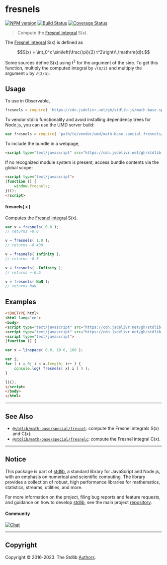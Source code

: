 <!--

@license Apache-2.0

Copyright (c) 2018 The Stdlib Authors.

Licensed under the Apache License, Version 2.0 (the "License");
you may not use this file except in compliance with the License.
You may obtain a copy of the License at

   http://www.apache.org/licenses/LICENSE-2.0

Unless required by applicable law or agreed to in writing, software
distributed under the License is distributed on an "AS IS" BASIS,
WITHOUT WARRANTIES OR CONDITIONS OF ANY KIND, either express or implied.
See the License for the specific language governing permissions and
limitations under the License.

-->

# fresnels

[![NPM version][npm-image]][npm-url] [![Build Status][test-image]][test-url] [![Coverage Status][coverage-image]][coverage-url] <!-- [![dependencies][dependencies-image]][dependencies-url] -->

> Compute the [Fresnel integral][fresnel-integral] S(x).

<section class="intro">

The [Fresnel integral][fresnel-integral] S(x) is defined as

<!-- <equation class="equation" label="eq:fresnel_integral" align="center" raw="S(x) = \int_0^x \sin\left(\frac{\pi}{2} t^2\right)\,\mathrm{d}t." alt="Fresnel integral S(x)"> -->

```math
S(x) = \int_0^x \sin\left(\frac{\pi}{2} t^2\right)\,\mathrm{d}t.
```

<!-- <div class="equation" align="center" data-raw-text="S(x) = \int_0^x \sin\left(\frac{\pi}{2} t^2\right)\,\mathrm{d}t." data-equation="eq:fresnel_integral">
    <img src="https://cdn.jsdelivr.net/gh/stdlib-js/stdlib@591cf9d5c3a0cd3c1ceec961e5c49d73a68374cb/lib/node_modules/@stdlib/math/base/special/fresnels/docs/img/equation_fresnel_integral.svg" alt="Fresnel integral S(x)">
    <br>
</div> -->

<!-- </equation> -->

Some sources define S(x) using t<sup>2</sup> for the argument of the sine. To get this function, multiply the computed integral by `√(π/2)` and multiply the argument `x` by `√(2/π)`.

</section>

<!-- /.intro -->



<section class="usage">

## Usage

To use in Observable,

```javascript
fresnels = require( 'https://cdn.jsdelivr.net/gh/stdlib-js/math-base-special-fresnels@umd/browser.js' )
```

To vendor stdlib functionality and avoid installing dependency trees for Node.js, you can use the UMD server build:

```javascript
var fresnels = require( 'path/to/vendor/umd/math-base-special-fresnels/index.js' )
```

To include the bundle in a webpage,

```html
<script type="text/javascript" src="https://cdn.jsdelivr.net/gh/stdlib-js/math-base-special-fresnels@umd/browser.js"></script>
```

If no recognized module system is present, access bundle contents via the global scope:

```html
<script type="text/javascript">
(function () {
    window.fresnels;
})();
</script>
```

#### fresnels( x )

Computes the [Fresnel integral][fresnel-integral] S(x).

```javascript
var v = fresnels( 0.0 );
// returns ~0.0

v = fresnels( 1.0 );
// returns ~0.438

v = fresnels( Infinity );
// returns ~0.5

v = fresnels( -Infinity );
// returns ~-0.5

v = fresnels( NaN );
// returns NaN
```

</section>

<!-- /.usage -->

<section class="examples">

## Examples

<!-- eslint no-undef: "error" -->

```html
<!DOCTYPE html>
<html lang="en">
<body>
<script type="text/javascript" src="https://cdn.jsdelivr.net/gh/stdlib-js/array-base-linspace@umd/browser.js"></script>
<script type="text/javascript" src="https://cdn.jsdelivr.net/gh/stdlib-js/math-base-special-fresnels@umd/browser.js"></script>
<script type="text/javascript">
(function () {

var x = linspace( 0.0, 10.0, 100 );

var i;
for ( i = 0; i < x.length; i++ ) {
    console.log( fresnels( x[ i ] ) );
}

})();
</script>
</body>
</html>
```

</section>

<!-- /.examples -->

<!-- Section for related `stdlib` packages. Do not manually edit this section, as it is automatically populated. -->

<section class="related">

* * *

## See Also

-   <span class="package-name">[`@stdlib/math-base/special/fresnel`][@stdlib/math/base/special/fresnel]</span><span class="delimiter">: </span><span class="description">compute the Fresnel integrals S(x) and C(x).</span>
-   <span class="package-name">[`@stdlib/math-base/special/fresnelc`][@stdlib/math/base/special/fresnelc]</span><span class="delimiter">: </span><span class="description">compute the Fresnel integral C(x).</span>

</section>

<!-- /.related -->

<!-- Section for all links. Make sure to keep an empty line after the `section` element and another before the `/section` close. -->


<section class="main-repo" >

* * *

## Notice

This package is part of [stdlib][stdlib], a standard library for JavaScript and Node.js, with an emphasis on numerical and scientific computing. The library provides a collection of robust, high performance libraries for mathematics, statistics, streams, utilities, and more.

For more information on the project, filing bug reports and feature requests, and guidance on how to develop [stdlib][stdlib], see the main project [repository][stdlib].

#### Community

[![Chat][chat-image]][chat-url]

---

## Copyright

Copyright &copy; 2016-2023. The Stdlib [Authors][stdlib-authors].

</section>

<!-- /.stdlib -->

<!-- Section for all links. Make sure to keep an empty line after the `section` element and another before the `/section` close. -->

<section class="links">

[npm-image]: http://img.shields.io/npm/v/@stdlib/math-base-special-fresnels.svg
[npm-url]: https://npmjs.org/package/@stdlib/math-base-special-fresnels

[test-image]: https://github.com/stdlib-js/math-base-special-fresnels/actions/workflows/test.yml/badge.svg?branch=main
[test-url]: https://github.com/stdlib-js/math-base-special-fresnels/actions/workflows/test.yml?query=branch:main

[coverage-image]: https://img.shields.io/codecov/c/github/stdlib-js/math-base-special-fresnels/main.svg
[coverage-url]: https://codecov.io/github/stdlib-js/math-base-special-fresnels?branch=main

<!--

[dependencies-image]: https://img.shields.io/david/stdlib-js/math-base-special-fresnels.svg
[dependencies-url]: https://david-dm.org/stdlib-js/math-base-special-fresnels/main

-->

[chat-image]: https://img.shields.io/gitter/room/stdlib-js/stdlib.svg
[chat-url]: https://app.gitter.im/#/room/#stdlib-js_stdlib:gitter.im

[stdlib]: https://github.com/stdlib-js/stdlib

[stdlib-authors]: https://github.com/stdlib-js/stdlib/graphs/contributors

[umd]: https://github.com/umdjs/umd
[es-module]: https://developer.mozilla.org/en-US/docs/Web/JavaScript/Guide/Modules

[deno-url]: https://github.com/stdlib-js/math-base-special-fresnels/tree/deno
[umd-url]: https://github.com/stdlib-js/math-base-special-fresnels/tree/umd
[esm-url]: https://github.com/stdlib-js/math-base-special-fresnels/tree/esm
[branches-url]: https://github.com/stdlib-js/math-base-special-fresnels/blob/main/branches.md

[fresnel-integral]: https://en.wikipedia.org/wiki/Fresnel_integral

<!-- <related-links> -->

[@stdlib/math/base/special/fresnel]: https://github.com/stdlib-js/math-base-special-fresnel/tree/umd

[@stdlib/math/base/special/fresnelc]: https://github.com/stdlib-js/math-base-special-fresnelc/tree/umd

<!-- </related-links> -->

</section>

<!-- /.links -->
